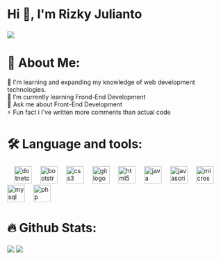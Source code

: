 <h1>Hi 👋, I'm Rizky Julianto</h1>


###
![](https://quotes-github-readme.vercel.app/api?type=horizontal&theme=light)


# 💫 About Me:
🔭 I'm learning and expanding my knowledge of web development technologies.<br>
🌱 I’m currently learning Frond-End Development<br>
💬 Ask me about Front-End Development<br>
⚡ Fun fact i I've written more comments than actual code

# 🛠 Language and tools:

###

<div align="left">
  <img width="12" />
  <img src="https://cdn.jsdelivr.net/gh/devicons/devicon/icons/dotnetcore/dotnetcore-original.svg" height="40" alt="dotnetcore logo"  />
  <img width="12" />
  <img src="https://cdn.jsdelivr.net/gh/devicons/devicon/icons/bootstrap/bootstrap-original.svg" height="40" alt="bootstrap logo"  />
  <img width="12" />
  <img src="https://cdn.jsdelivr.net/gh/devicons/devicon/icons/css3/css3-original.svg" height="40" alt="css3 logo"  />
  <img width="12" />
  <img src="https://cdn.jsdelivr.net/gh/devicons/devicon/icons/git/git-original.svg" height="40" alt="git logo"  />
  <img width="12" />
  <img src="https://cdn.jsdelivr.net/gh/devicons/devicon/icons/html5/html5-original.svg" height="40" alt="html5 logo"  />
  <img width="12" />
  <img src="https://cdn.jsdelivr.net/gh/devicons/devicon/icons/java/java-original.svg" height="40" alt="java logo"  />
  <img width="12" />
  <img src="https://cdn.jsdelivr.net/gh/devicons/devicon/icons/javascript/javascript-original.svg" height="40" alt="javascript logo"  />
  <img width="12" />
  <img src="https://cdn.jsdelivr.net/gh/devicons/devicon/icons/microsoftsqlserver/microsoftsqlserver-plain.svg" height="40" alt="microsoftsqlserver logo"  />
  <img width="12" />
  <img src="https://cdn.jsdelivr.net/gh/devicons/devicon/icons/mysql/mysql-original.svg" height="40" alt="mysql logo"  />
  <img width="12" />
  <img src="https://cdn.jsdelivr.net/gh/devicons/devicon/icons/php/php-original.svg" height="40" alt="php logo"  />
</div>

###


# 🔥 Github Stats:

###
![](https://github-readme-stats.vercel.app/api?username=RizkyJulianto&theme=default&hide_border=true&include_all_commits=false&count_private=false)
![](https://github-readme-stats.vercel.app/api/top-langs/?username=RizkyJulianto&theme=default&hide_border=true&include_all_commits=false&count_private=false&layout=compact)





